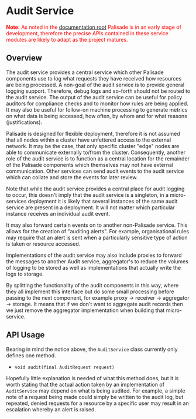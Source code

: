 # Audit Service

<span style="color:red">**Note:** As noted in the [documentation root](../../README.md) Palisade is in an early stage of development, therefore the precise APIs contained in these service modules are likely to adapt as the project matures.</span>

## Overview

The audit service provides a central service which other Palisade components use to log what requests they have received how resources are being processed. A non-goal of the audit service is to provide general logging support. Therefore, debug logs and so-forth should not be routed to the audit service. The output of the audit service can be useful for policy auditors for compliance checks and to monitor how rules are being applied. It may also be useful for follow-on machine processing to generate metrics on what data is being accessed, how often, by whom and for what reasons (justifications).

Palisade is designed for flexible deployment, therefore it is not assumed that all nodes within a cluster have unfettered access to the external network. It may be the case, that only specific cluster "edge" nodes are able to communicate externally to/from the cluster. Consequently, another role of the audit service is to function as a central location for the remainder of the Palisade components which themselves may not have external communication. Other services can send audit events to the audit service which can collate and store the events for later review.

Note that while the audit service provides a central place for audit logging to occur, this doesn't imply that the audit service is a singleton, in a micro-services deployment it is likely that several instances of the same audit service are present in a deployment. It will not matter which particular instance receives an individual audit event.

It may also forward certain events on to another non-Palisade service. This allows for the creation of "auditing alerts". For example, organisational rules may require that an alert is sent when a particularly sensitive type of action is taken or resource accessed.

Implementations of the audit service may also include proxies to forward the messages to another Audit service, aggregator's to reduce the volumes of logging to be stored as well as implementations that actually write the logs to storage.

By splitting the functionality of the audit components in this way, where they all implement this interface but do some small processing before passing to the next component, for example proxy -> receiver -> aggregator -> storage.
It means that if we don't want to aggregate audit records then we just remove the aggregator implementation when building that micro-service.

## API Usage

Bearing in mind the notice above, the `AuditService` class currently only defines one method.

* `void audit(final AuditRequest request)`

Hopefully little explanation is needed of what this method does, but it is worth stating that the actual action taken by an implementation of `AuditService` may depend on what is being audited. For example, a simple note of a request being made could simply be written to the audit log, but repeated, denied requests for a resource by a specific user may result in an escalation whereby an alert is raised.